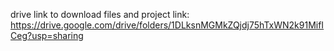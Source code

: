 drive link to download files and project link: https://drive.google.com/drive/folders/1DLksnMGMkZQjdj75hTxWN2k91MifICeg?usp=sharing
